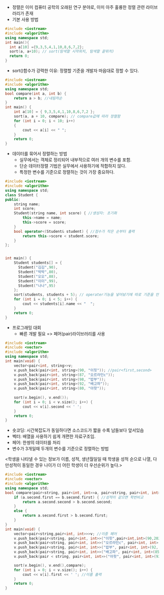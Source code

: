 - 정렬은 이미 컴퓨터 공학의 오래된 연구 분야로, 이미 아주 훌륭한 정렬 관련 라이브러리가 존재
- 기본 사용 방법
```cpp
#include <iostream>
#include <algorithm>
using namespace std;
int main(){
  int a[10] ={9,3,5,4,1,10,8,6,7,2};
  sort(a, a+10); // sort(탐색할 시작위치, 탐색할 끝위치)
  return 0;
}
```
- sort()함수가 강력한 이유: 정렬할 기준을 개발자 마음대로 정할 수 있다.
```cpp
#include <iostream>
#include <algorithm>
using namespace std;
bool compare(int a, int b) {
	return a > b; //내림차순
}
int main() {
	int a[10] = { 9,3,5,4,1,10,8,6,7,2 };
	sort(a, a + 10, compare); // compare값에 따라 정렬함 
	for (int i = 0; i < 10; i++)
	{
		cout << a[i] << " ";
	}
	return 0;
}
```
- 데이터를 묶어서 정렬하는 방법
  - 실무에서는 객체로 정리되어 내부적으로 여러 개의 변수를 포함.
  - 단순 데이터정렬 기법은 실무에서 사용하기에 적합하지 않다.
  - 특정한 변수를 기준으로 정렬하는 것이 가장 중요하다.
```cpp
#include <iostream>
#include <algorithm>
using namespace std;
class Student {
public:
    string name;
    int score;
    Student(string name, int score) { //생성자: 초기화
        this->name = name;
        this->score = score;
    }
    bool operator<(Student& student) { //점수가 작은 순부터 출력
        return this->score < student.score;
    }
};


int main() {
    Student students[] = {
      Student("김김",90),
      Student("박박",80),
      Student("오오",88),
      Student("이이",99),
      Student("나나",95)
    };
    sort(students, students + 5); // operater기능을 넣어놨기에 따로 기준을 안 적어도 됌
    for (int i = 0; i < 5; i++) {
        cout << students[i].name << "  ";
    }
    return 0;
}
```
- 프로그래밍 대회
  - 빠른 개발 필요 => 페어(pair)라이브러리를 사용
```cpp
#include <iostream>
#include <vector>
#include <algorithm>
using namespace std;
int main(void) {
	vector<pair<int, string>>v;
	v.push_back(pair<int, string>(90, "이힛")); //pair<first,second>
	v.push_back(pair<int, string>(87, "오르라민c"));
	v.push_back(pair<int, string>(98, "밥부"));
	v.push_back(pair<int, string>(92, "배고파"));
	v.push_back(pair<int, string>(80, "아핫"));
	
	sort(v.begin(), v.end());
	for (int i = 0; i < v.size(); i++) {
		cout << v[i].second << ' ';
	}
	return 0;
}
```
  - 숏코딩: 시간복잡도가 동일하다면 소스코드가 짧을 수록 남들보다 앞서있슴
  - 벡터: 배열을 사용하기 쉽게 개편한 자료구조임.
  - 페어: 한쌍의 데이터를 처리
  - 변수가 3개일때 두개의 변수를 기준으로 정렬하는 방법

<학생을 나타낼 수 있는 정보가 이름, 성적, 생년월일일 때 학생을 성적 순으로 나열, 다만성적이 동일한 경우 나이가 더 어린 학생이 더 우선순위가 높다.>
```cpp
#include <iostream>
#include <vector>
#include <algorithm>
using namespace std;
bool compare(pair<string, pair<int, int>>a, pair<string, pair<int, int>>b) {
	if (a.second.first == b.second.first) { //성적이 같으면 학번비교
		return a.second.second > b.second.second;
	}
	else {
		return a.second.first > b.second.first;
	}
}
int main(void) {
	vector<pair<string,pair<int, int>>>v; //이중 페어
	v.push_back(pair<string, pair<int, int>>("이힛",pair<int,int>(90,202025520))); //pair<first,second>
	v.push_back(pair<string, pair<int, int>>("오르라민c", pair<int, int>(80, 202025510)));
	v.push_back(pair<string, pair<int, int>>("밥부", pair<int, int>(92, 202025530)));
	v.push_back(pair<string, pair<int, int>>("배고파", pair<int, int>(85, 202025545)));
	v.push_back(pair < string, pair<int, int>>("아핫", pair<int, int>(92, 202025512)));

	sort(v.begin(), v.end(),compare);
	for (int i = 0; i < v.size(); i++) {
		cout << v[i].first << ' '; //이름 출력
	}
	return 0;
}
```

